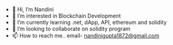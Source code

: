 - 👋 Hi, I’m Nandini
- 👀 I’m interested in Blockchain Development 
- 🌱 I’m currently learning .net, dApp, API, ethereum and solidity
- 💞️ I’m looking to collaborate on solidity program
- 📫 How to reach me.. email- nandinigupta1872@gmail.com

<!---
gppsy/gppsy is a ✨ special ✨ repository because its `README.md` (this file) appears on your GitHub profile.
You can click the Preview link to take a look at your changes.
--->
